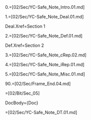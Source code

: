 0.=[02/Sec/YC-Safe_Note_Intro.01.md]

1.=[02/Sec/YC-Safe_Note_Deal.01.md]

Deal.Xref=Section 1

2.=[02/Sec/YC-Safe_Note_Def.01.md]

Def.Xref=Section 2

3.=[02/Sec/YC-Safe_Note_cRep.02.md]

4.=[02/Sec/YC-Safe_Note_iRep.01.md]

5.=[02/Sec/YC-Safe_Note_Misc.01.md]

90.=[02/Sec/Frame_End.04.md]
  
=[02/Bit/Sec_05]

DocBody={Doc}

=[02/Sec/YC-Safe_Note_DT.01.md]